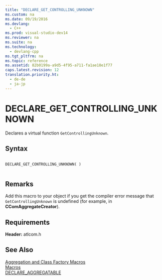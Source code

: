 ```yaml
---
title: "DECLARE_GET_CONTROLLING_UNKNOWN"
ms.custom: na
ms.date: 09/19/2016
ms.devlang: 
  - C++
ms.prod: visual-studio-dev14
ms.reviewer: na
ms.suite: na
ms.technology: 
  - devlang-cpp
ms.tgt_pltfrm: na
ms.topic: reference
ms.assetid: 82b0199a-a9d5-4f95-a711-fa1ae18e1f77
caps.latest.revision: 12
translation.priority.ht: 
  - de-de
  - ja-jp
---
```

# DECLARE_GET_CONTROLLING_UNKNOWN
Declares a virtual function `GetControllingUnknown`.  
  
## Syntax  
  
```  
  
DECLARE_GET_CONTROLLING_UNKNOWN( )  
  
```  
  
## Remarks  
 Add this macro to your object if you get the compiler error message that `GetControllingUnknown` is undefined (for example, in **CComAggregateCreator**).  
  
## Requirements  
 **Header:** atlcom.h  
  
## See Also  
 [Aggregation and Class Factory Macros](../vs140/Aggregation-and-Class-Factory-Macros.md)   
 [Macros](../vs140/ATL-Macros.md)   
 [DECLARE_AGGREGATABLE](../vs140/DECLARE_AGGREGATABLE.md)